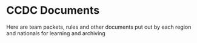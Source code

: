 # CCDC Documents

Here are team packets, rules and other documents put out by each region and nationals for learning and archiving
